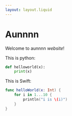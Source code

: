 ```yaml
---
layout: layout.liquid
---
```


# Aunnnn

Welcome to aunnnn *website*!

This is python:

```python
def helloworld(x):
    print(x)
```

This is Swift:
```swift
func helloWorld(x: Int) {
    for i in 1...10 {
        println("i is \(i)")
    }
}
```

